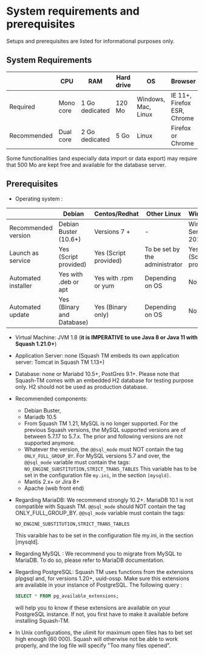 # System requirements and prerequisites

Setups and prerequisites are listed for informational purposes only.

## System Requirements

|             | CPU       | RAM            | Hard drive | OS                  | Browser                     |
| ----------- | --------- | -------------- | ---------- | ------------------- | --------------------------- |
| Required    | Mono core | 1 Go dedicated | 120 Mo     | Windows, Mac, Linux | IE 11+, Firefox ESR, Chrome |
| Recommended | Dual core | 2 Go dedicated | 5 Go       | Linux               | Firefox or Chrome           |

Some functionalities (and especially data import or data export) may require that 500 Mo are kept free and available for the database server.

## Prerequisites

- Operating system :

|                     | Debian                    | Centos/Redhat         | Other Linux                    | Windows               |
| ------------------- | ------------------------- | --------------------- | ------------------------------ | --------------------- |
| Recommended version | Debian Buster (10.6+)     | Versions 7 +          | -                              | Windows Server 2012   |
| Launch as service   | Yes (Script provided)     | Yes (Script provided) | To be set by the administrator | Yes (Script provided) |
| Automated installer | Yes with .deb or apt      | Yes with .rpm or yum  | Depending on OS                | No                    |
| Automated update    | Yes (Binary and Database) | Yes (Binary only)     | Depending on OS                | No                    |

- Virtual Machine: JVM 1.8 (**it is IMPERATIVE to use Java 8 or Java 11 with Squash 1.21.0+**)
- Application Server: none (Squash TM embeds its own application server: Tomcat in Squash TM 1.13+)
- Database: none or Mariabd 10.5+, PostGres 9.1+.
  Please note that Squash-TM comes with an embedded H2 database for testing purpose only. H2 should not be used as production database.
- Recommended components:
    - Debian Buster,
    - Mariadb 10.5
    - From Squash TM 1.21, MySQL is no longer supported. For the previous Squash versions, the MySQL supported versions are of between 5.7.17 to 5.7.x. The prior and following versions are not supported anymore. 
    - Whatever the version, the `@@sql_mode` must NOT contain the tag `ONLY_FULL_GROUP_BY`. For MySQL versions 5.7 and over, the `@@sql_mode` variable must contain the tags: `NO_ENGINE_SUBSTITUTION,STRICT_TRANS_TABLES`
        This variable has to be set in the configuration file `my.ini`, in the section `[mysqld]`.
    - Mantis 2.x+ or Jira 8+
    - Apache (web front end)

- Regarding MariaDB: We recommend strongly 10.2+. MariaDB 10.1 is not compatible with Squash TM.
  `@@sql_mode` should NOT contain the tag ONLY_FULL_GROUP_BY.
  `@@sql_mode` variable must contain the tags:
  ```sql
  NO_ENGINE_SUBSTITUTION,STRICT_TRANS_TABLES
  ```
  This varaible has to be set in the configuration file my.ini, in the section [mysqld].
- Regarding MySQL : We recommend you to migrate from MySQL to MariaDB. To do so, please refer to MariaDB documentation.
- Regarding PostgreSQL: Squash TM uses functions from the extensions plpgsql and, for versions 1.20+, uuid-ossp. Make sure this extensions are available in your instance of PostgreSQL. The following query :
    ```sql
    SELECT * FROM pg_available_extensions;
    ```
    will help you to know if these extensions are available on your PostgreSQL instance. If not, you first have to make it available before installing Squash-TM.

- In Unix configurations, the ulimit for maximum open files has to bet set high enough (60 000). Squash will otherwise not be able to work properly, and the log file will specify "Too many files opened".